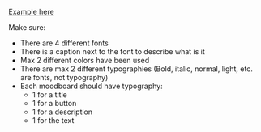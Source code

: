 [Example here](https://www.figma.com/file/SbQMPjfLOzg92g8YZFlrRh/UI-I---Ex-5)

Make sure: 

- There are 4 different fonts
- There is a caption next to the font to describe what is it
- Max 2 different colors have been used
- There are max 2 different typographies (Bold, italic, normal, light, etc. are fonts, not typography)
- Each moodboard should have typography:
    - 1 for a title
    - 1 for a button
    - 1 for a description
    - 1 for the text
